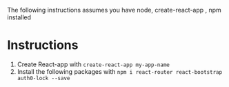 The following instructions assumes you have node, create-react-app , npm installed

# Instructions
1. Create React-app with  `create-react-app my-app-name` 
2. Install the following packages with `npm i react-router react-bootstrap auth0-lock --save`